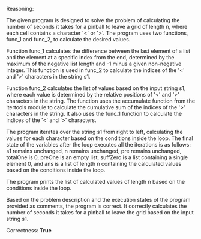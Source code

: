 Reasoning:

The given program is designed to solve the problem of calculating the number of seconds it takes for a pinball to leave a grid of length n, where each cell contains a character '<' or '>'. The program uses two functions, func_1 and func_2, to calculate the desired values.

Function func_1 calculates the difference between the last element of a list and the element at a specific index from the end, determined by the maximum of the negative list length and -1 minus a given non-negative integer. This function is used in func_2 to calculate the indices of the '<' and '>' characters in the string s1.

Function func_2 calculates the list of values based on the input string s1, where each value is determined by the relative positions of '<' and '>' characters in the string. The function uses the accumulate function from the itertools module to calculate the cumulative sum of the indices of the '>' characters in the string. It also uses the func_1 function to calculate the indices of the '<' and '>' characters.

The program iterates over the string s1 from right to left, calculating the values for each character based on the conditions inside the loop. The final state of the variables after the loop executes all the iterations is as follows: s1 remains unchanged, n remains unchanged, pre remains unchanged, totalOne is 0, preOne is an empty list, suffZero is a list containing a single element 0, and ans is a list of length n containing the calculated values based on the conditions inside the loop.

The program prints the list of calculated values of length n based on the conditions inside the loop.

Based on the problem description and the execution states of the program provided as comments, the program is correct. It correctly calculates the number of seconds it takes for a pinball to leave the grid based on the input string s1.

Correctness: **True**